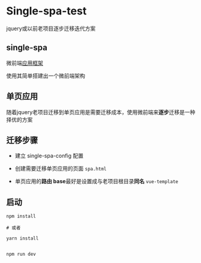 # Single-spa-test

jquery或以前老项目逐步迁移迭代方案

## single-spa

微前端[应用框架](https://zh-hans.single-spa.js.org/docs/getting-started-overview)

使用其简单搭建出一个微前端架构

## 单页应用

随着jquery老项目迁移到单页应用是需要迁移成本，使用微前端来**逐步**迁移是一种择优的方案

## 迁移步骤

* 建立 single-spa-config 配置

* 创建需要迁移单页应用的页面 `spa.html`

* 单页应用的**路由 base**最好是设置成与老项目根目录**同名** `vue-template`

## 启动

```
npm install

# 或者

yarn install


npm run dev
```

